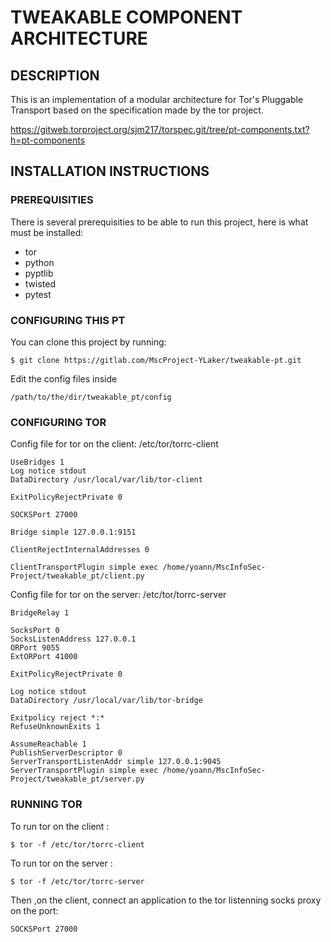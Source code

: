 # TWEAKABLE COMPONENT ARCHITECTURE

## DESCRIPTION
This is an implementation of a modular architecture for Tor's Pluggable Transport based on the specification made by the tor project.

https://gitweb.torproject.org/sjm217/torspec.git/tree/pt-components.txt?h=pt-components

## INSTALLATION INSTRUCTIONS

### PREREQUISITIES

There is several prerequisities to be able to run this project, here is what must be installed:
* tor
* python
* pyptlib
* twisted
* pytest

### CONFIGURING THIS PT

You can clone this project by running:
```
$ git clone https://gitlab.com/MscProject-YLaker/tweakable-pt.git
```

Edit the config files inside
```
/path/to/the/dir/tweakable_pt/config
```

### CONFIGURING TOR
Config file for tor on the client: /etc/tor/torrc-client

```
UseBridges 1
Log notice stdout
DataDirectory /usr/local/var/lib/tor-client

ExitPolicyRejectPrivate 0

SOCKSPort 27000

Bridge simple 127.0.0.1:9151

ClientRejectInternalAddresses 0

ClientTransportPlugin simple exec /home/yoann/MscInfoSec-Project/tweakable_pt/client.py
```

Config file for tor on the server: /etc/tor/torrc-server

```
BridgeRelay 1

SocksPort 0
SocksListenAddress 127.0.0.1 
ORPort 9055
ExtORPort 41000

ExitPolicyRejectPrivate 0

Log notice stdout
DataDirectory /usr/local/var/lib/tor-bridge

Exitpolicy reject *:*
RefuseUnknownExits 1

AssumeReachable 1
PublishServerDescriptor 0
ServerTransportListenAddr simple 127.0.0.1:9045
ServerTransportPlugin simple exec /home/yoann/MscInfoSec-Project/tweakable_pt/server.py
```

### RUNNING TOR

To run tor on the client :
```
$ tor -f /etc/tor/torrc-client
```
To run tor on the server : 
```
$ tor -f /etc/tor/torrc-server
```

Then ,on the client, connect an application to the tor listenning socks proxy on the port: 

```
SOCKSPort 27000
```